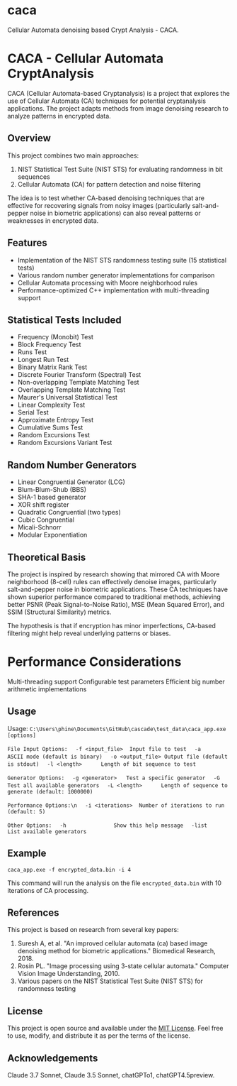 # caca
 Cellular Automata denoising based Crypt Analysis - CACA.


# CACA - Cellular Automata CryptAnalysis

CACA (Cellular Automata-based Cryptanalysis) is a project that explores the use of Cellular Automata (CA) techniques for potential cryptanalysis applications. The project adapts methods from image denoising research to analyze patterns in encrypted data.

## Overview

This project combines two main approaches:
1. NIST Statistical Test Suite (NIST STS) for evaluating randomness in bit sequences
2. Cellular Automata (CA) for pattern detection and noise filtering

The idea is to test whether CA-based denoising techniques that are effective for recovering signals from noisy images (particularly salt-and-pepper noise in biometric applications) can also reveal patterns or weaknesses in encrypted data.

## Features

- Implementation of the NIST STS randomness testing suite (15 statistical tests)
- Various random number generator implementations for comparison
- Cellular Automata processing with Moore neighborhood rules
- Performance-optimized C++ implementation with multi-threading support

## Statistical Tests Included

- Frequency (Monobit) Test
- Block Frequency Test
- Runs Test
- Longest Run Test
- Binary Matrix Rank Test
- Discrete Fourier Transform (Spectral) Test
- Non-overlapping Template Matching Test
- Overlapping Template Matching Test
- Maurer's Universal Statistical Test
- Linear Complexity Test
- Serial Test
- Approximate Entropy Test
- Cumulative Sums Test
- Random Excursions Test
- Random Excursions Variant Test

## Random Number Generators

- Linear Congruential Generator (LCG)
- Blum-Blum-Shub (BBS)
- SHA-1 based generator
- XOR shift register
- Quadratic Congruential (two types)
- Cubic Congruential
- Micali-Schnorr
- Modular Exponentiation

## Theoretical Basis

The project is inspired by research showing that mirrored CA with Moore neighborhood (8-cell) rules can effectively denoise images, particularly salt-and-pepper noise in biometric applications. These CA techniques have shown superior performance compared to traditional methods, achieving better PSNR (Peak Signal-to-Noise Ratio), MSE (Mean Squared Error), and SSIM (Structural Similarity) metrics.

The hypothesis is that if encryption has minor imperfections, CA-based filtering might help reveal underlying patterns or biases.

# Performance Considerations

Multi-threading support
Configurable test parameters
Efficient big number arithmetic implementations

## Usage

Usage: `C:\Users\phine\Documents\GitHub\cascade\test_data\caca_app.exe [options]`

`File Input Options:`
`  -f <input_file>  Input file to test`
`  -a               ASCII mode (default is binary)`
`  -o <output_file> Output file (default is stdout)`
`  -l <length>      Length of bit sequence to test`

`Generator Options:`
`  -g <generator>   Test a specific generator`
`  -G               Test all available generators`
`  -L <length>      Length of sequence to generate (default: 1000000)`

`Performance Options:\n`
`  -i <iterations>  Number of iterations to run (default: 5)`

`Other Options:`
`  -h               Show this help message`
`  -list            List available generators`

## Example

`caca_app.exe -f encrypted_data.bin -i 4`

This command will run the analysis on the file `encrypted_data.bin` with 10 iterations of CA processing.


## References

This project is based on research from several key papers:
1. Suresh A, et al. "An improved cellular automata (ca) based image denoising method for biometric applications." Biomedical Research, 2018.
2. Rosin PL. "Image processing using 3-state cellular automata." Computer Vision Image Understanding, 2010.
3. Various papers on the NIST Statistical Test Suite (NIST STS) for randomness testing

## License
 
 This project is open source and available under the [MIT License](LICENSE). Feel free to use, modify, and distribute it as per the terms of the license.
 
## Acknowledgements

Claude 3.7 Sonnet, Claude 3.5 Sonnet, chatGPTo1, chatGPT4.5preview.